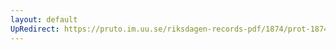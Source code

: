 ```yaml
---
layout: default
UpRedirect: https://pruto.im.uu.se/riksdagen-records-pdf/1874/prot-1874--fk--228/prot-1874--fk--228_010.pdf
---
```

